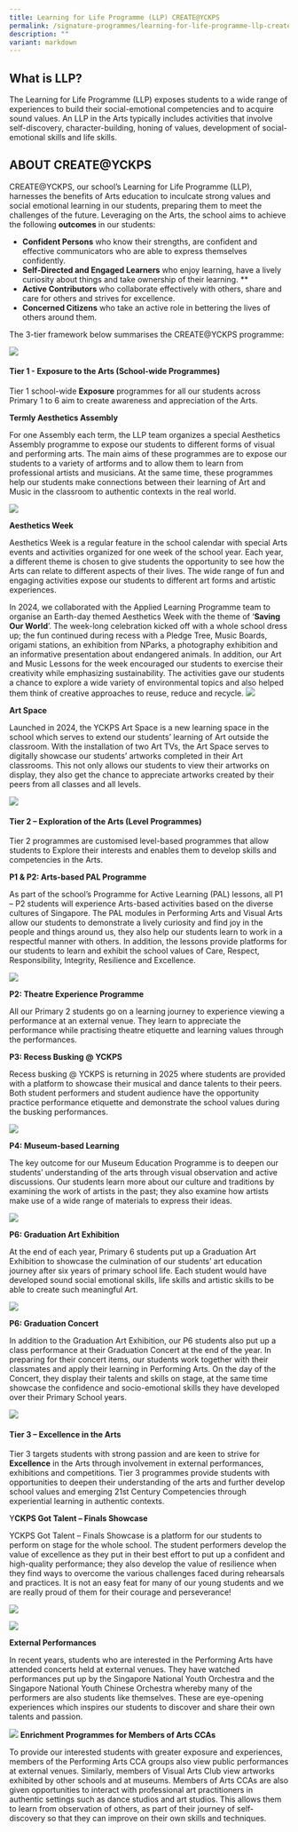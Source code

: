 ```yaml
---
title: Learning for Life Programme (LLP) CREATE@YCKPS
permalink: /signature-programmes/learning-for-life-programme-llp-create-at-yckps/
description: ""
variant: markdown
---
```

What is LLP?
------------

The Learning for Life Programme (LLP) exposes students to a wide range of experiences to build their social-emotional competencies and to acquire sound values. An LLP in the Arts typically includes activities that involve self-discovery, character-building, honing of values, development of social-emotional skills and life skills.

ABOUT CREATE@YCKPS
------------

CREATE@YCKPS, our school’s Learning for Life Programme (LLP), harnesses the benefits of Arts education to inculcate strong values and social emotional learning in our students, preparing them to meet the challenges of the future. Leveraging on the Arts, the school aims to achieve the following **outcomes** in our students:   
* **Confident Persons** who know their strengths, are confident and effective communicators who are able to express themselves confidently.
* **Self-Directed and Engaged Learners** who enjoy learning, have a lively curiosity about things and take ownership of their learning. **
*  **Active Contributors** who collaborate effectively with others, share and care for others and strives for excellence. 
*  **Concerned Citizens** who take an active role in bettering the lives of others around them.

The 3-tier framework below summarises the CREATE@YCKPS programme:

![](/images/2025%20Website%20Pictures/Aesthetics%20and%20LLP/LLP_Framework.png)


#### **Tier 1 - Exposure to the Arts (School-wide Programmes)**  

Tier 1 school-wide **Exposure** programmes for all our students across Primary 1 to 6 aim to create awareness and appreciation of the Arts.

**Termly Aesthetics Assembly**

For one Assembly each term, the LLP team organizes a special Aesthetics Assembly programme to expose our students to different forms of visual and performing arts. The main aims of these programmes are to expose our students to a variety of artforms and to allow them to learn from professional artists and musicians. At the same time, these programmes help our students make connections between their learning of Art and Music in the classroom to authentic contexts in the real world.

![](/images/2025%20Website%20Pictures/Aesthetics%20and%20LLP/Aesthetics_Assembly_2024.png)

**Aesthetics Week**

Aesthetics Week is a regular feature in the school calendar with special Arts events and activities organized for one week of the school year. Each year, a different theme is chosen to give students the opportunity to see how the Arts can relate to different aspects of their lives. The wide range of fun and engaging activities expose our students to different art forms and artistic experiences.

In 2024, we collaborated with the Applied Learning Programme team to organise an Earth-day themed Aesthetics Week with the theme of ‘**Saving Our World**’. The week-long celebration kicked off with a whole school dress up; the fun continued during recess with a Pledge Tree, Music Boards, origami stations, an exhibition from NParks, a photography exhibition and an informative presentation about endangered animals. In addition, our Art and Music Lessons for the week encouraged our students to exercise their creativity while emphasizing sustainability. The activities gave our students a chance to explore a wide variety of environmental topics and also helped them think of creative approaches to reuse, reduce and recycle.
![](/images/2025%20Website%20Pictures/Aesthetics%20and%20LLP/Aesthetics_Week_2024.png)

**Art Space**

Launched in 2024, the YCKPS Art Space is a new learning space in the school which serves to extend our students’ learning of Art outside the classroom. With the installation of two Art TVs, the Art Space serves to digitally showcase our students’ artworks completed in their Art classrooms. This not only allows our students to view their artworks on display, they also get the chance to appreciate artworks created by their peers from all classes and all levels. 

![](/images/2025%20Website%20Pictures/Aesthetics%20and%20LLP/Art_Space.jpg)



#### **Tier 2 – Exploration of the Arts (Level Programmes)**

Tier 2 programmes are customised level-based programmes that allow students to Explore their interests and enables them to develop skills and competencies in the Arts.

**P1 & P2: Arts-based PAL Programme**

As part of the school’s Programme for Active Learning (PAL) lessons, all P1 – P2 students will experience Arts-based activities based on the diverse cultures of Singapore. The PAL modules in Performing Arts and Visual Arts allow our students to demonstrate a lively curiosity and find joy in the people and things around us, they also help our students learn to work in a respectful manner with others. In addition, the lessons provide platforms for our students to learn and exhibit the school values of Care, Respect, Responsibility, Integrity, Resilience and Excellence.

![](/images/2025%20Website%20Pictures/Aesthetics%20and%20LLP/PAL_Lessons_2025.png)

**P2: Theatre Experience Programme**

All our Primary 2 students go on a learning journey to experience viewing a performance at an external venue. They learn to appreciate the performance while practising theatre etiquette and learning values through the performances.
      
**P3: Recess Busking @ YCKPS**

Recess busking @ YCKPS is returning in 2025 where students are provided with a platform to showcase their musical and dance talents to their peers. Both student performers and student audience have the opportunity practice performance etiquette and demonstrate the school values during the busking performances.
      
![](/images/2025%20Website%20Pictures/Aesthetics%20and%20LLP/P3_Recess_Busking.png)

**P4: Museum-based Learning**

The key outcome for our Museum Education Programme is to deepen our students’ understanding of the arts through visual observation and active discussions. Our students learn more about our culture and traditions by examining the work of artists in the past; they also examine how artists make use of a wide range of materials to express their ideas. 

![](/images/2025%20Website%20Pictures/Aesthetics%20and%20LLP/P4_MBL_2024.png)

**P6: Graduation Art Exhibition**

At the end of each year, Primary 6 students put up a Graduation Art Exhibition to showcase the culmination of our students’ art education journey after six years of primary school life. Each student would have developed sound social emotional skills, life skills and artistic skills to be able to create such meaningful Art.  

![](/images/2025%20Website%20Pictures/Aesthetics%20and%20LLP/P6_Art_Exhibition.png)

**P6: Graduation Concert**

In addition to the Graduation Art Exhibition, our P6 students also put up a class performance at their Graduation Concert at the end of the year. In preparing for their concert items, our students work together with their classmates and apply their learning in Performing Arts. On the day of the Concert, they display their talents and skills on stage, at the same time showcase the confidence and socio-emotional skills they have developed over their Primary School years. 

![](/images/2025%20Website%20Pictures/Aesthetics%20and%20LLP/P6_Graduation_Performances_2024.png)

#### **Tier 3 – Excellence in the Arts**

Tier 3 targets students with strong passion and are keen to strive for **Excellence** in the Arts through involvement in external performances, exhibitions and competitions. Tier 3 programmes provide students with opportunities to deepen their understanding of the arts and further develop school values and emerging 21st Century Competencies through experiential learning in authentic contexts.  

Y**CKPS Got Talent – Finals Showcase**

YCKPS Got Talent – Finals Showcase is a platform for our students to perform on stage for the whole school. The student performers develop the value of excellence as they put in their best effort to put up a confident and high-quality performance; they also develop the value of resilience when they find ways to overcome the various challenges faced during rehearsals and practices. It is not an easy feat for many of our young students and we are really proud of them for their courage and perseverance!

![](/images/2025%20Website%20Pictures/Aesthetics%20and%20LLP/YCKPS_Got_Talent_2023.jpg)

![](/images/2025%20Website%20Pictures/Aesthetics%20and%20LLP/YCKPS_Got_Talent_2024.png)

**External Performances**

In recent years, students who are interested in the Performing Arts have attended concerts held at external venues. They have watched performances put up by the Singapore National Youth Orchestra and the Singapore National Youth Chinese Orchestra whereby many of the performers are also students like themselves. These are eye-opening experiences which inspires our students to discover and share their own talents and passion.

![](/images/2025%20Website%20Pictures/Aesthetics%20and%20LLP/External_Performances_2024.png)
**Enrichment Programmes for Members of Arts CCAs**

To provide our interested students with greater exposure and experiences, members of the Performing Arts CCA groups also view public performances at external venues. Similarly, members of Visual Arts Club view artworks exhibited by other schools and at museums. Members of Arts CCAs are also given opportunities to interact with professional art practitioners in authentic settings such as dance studios and art studios. This allows them to learn from observation of others, as part of their journey of self-discovery so that they can improve on their own skills and techniques.